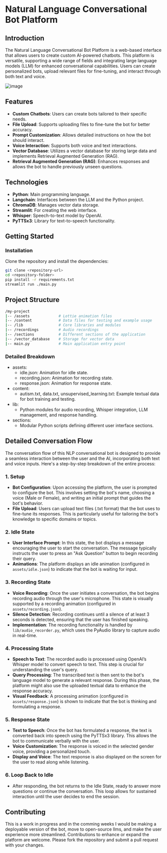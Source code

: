 # Natural Language Conversational Bot Platform

## Introduction
The Natural Language Conversational Bot Platform is a web-based interface that allows users to create custom AI-powered chatbots. This platform is versatile, supporting a wide range of fields and integrating large language models (LLM) for enhanced conversational capabilities. Users can create personalized bots, upload relevant files for fine-tuning, and interact through both text and voice.

![image](https://github.com/SachinSamuel01/NLP-bot/assets/121634881/a1f055a8-5de1-4056-b09f-162da301dde9)


## Features
- **Custom Chatbots**: Users can create bots tailored to their specific needs.
- **File Upload**: Supports uploading files to fine-tune the bot for better accuracy.
- **Prompt Customization**: Allows detailed instructions on how the bot should interact.
- **Voice Interaction**: Supports both voice and text interactions.
- **Vector Database**: Utilizes a vector database for storing large data and implements Retrieval Augmented Generation (RAG).
- **Retrieval Augmented Generation (RAG)**: Enhances responses and allows the bot to handle previously unseen questions.

## Technologies
- **Python**: Main programming language.
- **Langchain**: Interfaces between the LLM and the Python project.
- **ChromaDB**: Manages vector data storage.
- **Streamlit**: For creating the web interface.
- **Whisper**: Speech-to-text model by OpenAI.
- **PyTTSx3**: Library for text-to-speech functionality.

## Getting Started

### Installation
Clone the repository and install the dependencies:
```bash
git clone <repository-url>
cd <repository-folder>
pip install -r requirements.txt
streamlit run ./main.py
```

## Project Structure
```bash
/my-project
|-- /assets             # Lottie animation files
|-- /content            # Data files for testing and example usage
|-- /lib                # Core libraries and modules
|-- /recordings         # Audio recordings
|-- /sections           # Different sections of the application
|-- /vector_database    # Storage for vector data
|-- main.py             # Main application entry point
```

### Detailed Breakdown
- assets:
  - idle.json: Animation for idle state.
  - recording.json: Animation for recording state.
  - response.json: Animation for response state.
- content:
  - autism.txt, data.txt, unsupervised_learning.txt: Example textual data for bot training and testing.
- lib:
  - Python modules for audio recording, Whisper integration, LLM management, and response handling.
- sections:
  - Modular Python scripts defining different user interface sections.

## Detailed Conversation Flow

The conversation flow of this NLP conversational bot is designed to provide a seamless interaction between the user and the AI, incorporating both text and voice inputs. Here's a step-by-step breakdown of the entire process:

### 1. **Setup**
- **Bot Configuration**: Upon accessing the platform, the user is prompted to configure the bot. This involves setting the bot's name, choosing a voice (Male or Female), and writing an initial prompt that guides the bot's behavior.
- **File Upload**: Users can upload text files (.txt format) that the bot uses to fine-tune its responses. This is particularly useful for tailoring the bot's knowledge to specific domains or topics.

### 2. **Idle State**
- **User Interface Prompt**: In this state, the bot displays a message encouraging the user to start the conversation. The message typically instructs the user to press an "Ask Question" button to begin recording their query.
- **Animations**: The platform displays an idle animation (configured in `assets/idle.json`) to indicate that the bot is waiting for input.

### 3. **Recording State**
- **Voice Recording**: Once the user initiates a conversation, the bot begins recording audio through the user's microphone. This state is visually supported by a recording animation (configured in `assets/recording.json`).
- **Silence Detection**: Recording continues until a silence of at least 3 seconds is detected, ensuring that the user has finished speaking.
- **Implementation**: The recording functionality is handled by `lib/audio_recorder.py`, which uses the PyAudio library to capture audio in real-time.

### 4. **Processing State**
- **Speech to Text**: The recorded audio is processed using OpenAI’s Whisper model to convert speech to text. This step is crucial for understanding the user's query.
- **Query Processing**: The transcribed text is then sent to the bot's language model to generate a relevant response. During this phase, the platform might also use the uploaded textual data to enhance the response accuracy.
- **Visual Feedback**: A processing animation (configured in `assets/response.json`) is shown to indicate that the bot is thinking and formulating a response.

### 5. **Response State**
- **Text to Speech**: Once the bot has formulated a response, the text is converted back into speech using the PyTTSx3 library. This allows the bot to communicate verbally with the user.
- **Voice Customization**: The response is voiced in the selected gender voice, providing a personalized touch.
- **Display and Voice**: The text response is also displayed on the screen for the user to read along while listening.

### 6. **Loop Back to Idle**
- After responding, the bot returns to the Idle State, ready to answer more questions or continue the conversation. This loop allows for sustained interaction until the user decides to end the session.

## Contributing
This is a work in progress and in the comming weeks I would be making a deployable version of the bot, move to open-source llms, and make the user experience more streamlined. Contributions to enhance or expand the platform are welcome. Please fork the repository and submit a pull request with your changes.
